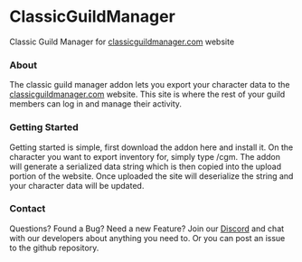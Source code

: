 # ClassicGuildManager

Classic Guild Manager for [classicguildmanager.com](https://classicguildmanager.com) website


### About
 
The classic guild manager addon lets you export your character data to the [classicguildmanager.com](https://classicguildmanager.com) website.  This site is where the rest of your guild members can log in and manage their activity.


### Getting Started
 
Getting started is simple, first download the addon here and install it. On the character you want to export inventory for, simply type /cgm. The addon will generate a serialized data string which is then copied into the upload portion of the website.
Once uploaded the site will deserialize the string and your character data will be updated.


### Contact
 
Questions?  Found a Bug? Need a new Feature? Join our [Discord](https://discord.gg/scykUw5) and chat with our developers about anything you need to. Or you can post an issue to the github repository.
